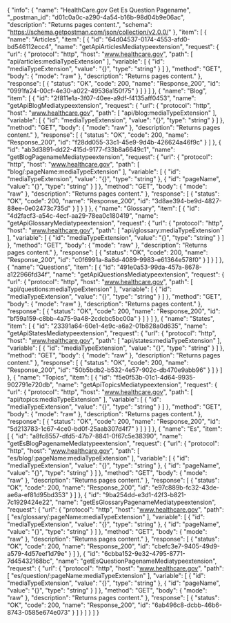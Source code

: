 {
  "info": {
    "name": "HealthCare.gov Get Es Question Pagename",
    "_postman_id": "d01c0a0c-a290-4a54-b16b-98d04b9e06ac",
    "description": "Returns pages content.",
    "schema": "https://schema.getpostman.com/json/collection/v2.0.0/"
  },
  "item": [
    {
      "name": "Articles",
      "item": [
        {
          "id": "64d04537-0174-4553-afd0-bd546112ecc4",
          "name": "getApiArticlesMediatypeextension",
          "request": {
            "url": {
              "protocol": "http",
              "host": "www.healthcare.gov",
              "path": [
                "api/articles:mediaTypeExtension"
              ],
              "variable": [
                {
                  "id": "mediaTypeExtension",
                  "value": "{}",
                  "type": "string"
                }
              ]
            },
            "method": "GET",
            "body": {
              "mode": "raw"
            },
            "description": "Returns pages content."
          },
          "response": [
            {
              "status": "OK",
              "code": 200,
              "name": "Response_200",
              "id": "0991fa24-00cf-4e30-a022-49536a150f75"
            }
          ]
        }
      ]
    },
    {
      "name": "Blog",
      "item": [
        {
          "id": "2f811e1a-3f07-40ee-a9df-f4135aff0453",
          "name": "getApiBlogMediatypeextension",
          "request": {
            "url": {
              "protocol": "http",
              "host": "www.healthcare.gov",
              "path": [
                "api/blog:mediaTypeExtension"
              ],
              "variable": [
                {
                  "id": "mediaTypeExtension",
                  "value": "{}",
                  "type": "string"
                }
              ]
            },
            "method": "GET",
            "body": {
              "mode": "raw"
            },
            "description": "Returns pages content."
          },
          "response": [
            {
              "status": "OK",
              "code": 200,
              "name": "Response_200",
              "id": "f28dd055-33c1-45e9-9d4b-426624a46f9c"
            }
          ]
        },
        {
          "id": "ab3d3891-dd22-415d-9177-f33b8a6649c1",
          "name": "getBlogPagenameMediatypeextension",
          "request": {
            "url": {
              "protocol": "http",
              "host": "www.healthcare.gov",
              "path": [
                "blog/:pageName:mediaTypeExtension"
              ],
              "variable": [
                {
                  "id": "mediaTypeExtension",
                  "value": "{}",
                  "type": "string"
                },
                {
                  "id": "pageName",
                  "value": "{}",
                  "type": "string"
                }
              ]
            },
            "method": "GET",
            "body": {
              "mode": "raw"
            },
            "description": "Returns pages content."
          },
          "response": [
            {
              "status": "OK",
              "code": 200,
              "name": "Response_200",
              "id": "3d8ae394-be9d-4827-88ee-0e02473c735d"
            }
          ]
        }
      ]
    },
    {
      "name": "Glossary",
      "item": [
        {
          "id": "4d2facf3-a54c-4ecf-aa29-78ea0c180419",
          "name": "getApiGlossaryMediatypeextension",
          "request": {
            "url": {
              "protocol": "http",
              "host": "www.healthcare.gov",
              "path": [
                "api/glossary:mediaTypeExtension"
              ],
              "variable": [
                {
                  "id": "mediaTypeExtension",
                  "value": "{}",
                  "type": "string"
                }
              ]
            },
            "method": "GET",
            "body": {
              "mode": "raw"
            },
            "description": "Returns pages content."
          },
          "response": [
            {
              "status": "OK",
              "code": 200,
              "name": "Response_200",
              "id": "c0f6991a-8a8d-4089-9983-e61364e578f0"
            }
          ]
        }
      ]
    },
    {
      "name": "Questions",
      "item": [
        {
          "id": "491e0a53-99da-457a-8678-a122966fd34f",
          "name": "getApiQuestionsMediatypeextension",
          "request": {
            "url": {
              "protocol": "http",
              "host": "www.healthcare.gov",
              "path": [
                "api/questions:mediaTypeExtension"
              ],
              "variable": [
                {
                  "id": "mediaTypeExtension",
                  "value": "{}",
                  "type": "string"
                }
              ]
            },
            "method": "GET",
            "body": {
              "mode": "raw"
            },
            "description": "Returns pages content."
          },
          "response": [
            {
              "status": "OK",
              "code": 200,
              "name": "Response_200",
              "id": "bf59a159-c8bb-4a75-9a48-2cdcbc5bc00a"
            }
          ]
        }
      ]
    },
    {
      "name": "States",
      "item": [
        {
          "id": "23391a64-60e1-4e9c-a6a2-01b828a0d635",
          "name": "getApiStatesMediatypeextension",
          "request": {
            "url": {
              "protocol": "http",
              "host": "www.healthcare.gov",
              "path": [
                "api/states:mediaTypeExtension"
              ],
              "variable": [
                {
                  "id": "mediaTypeExtension",
                  "value": "{}",
                  "type": "string"
                }
              ]
            },
            "method": "GET",
            "body": {
              "mode": "raw"
            },
            "description": "Returns pages content."
          },
          "response": [
            {
              "status": "OK",
              "code": 200,
              "name": "Response_200",
              "id": "50b5bdb2-b532-4e57-902c-db470e9abb96"
            }
          ]
        }
      ]
    },
    {
      "name": "Topics",
      "item": [
        {
          "id": "f5e0f53b-01c1-4d64-9935-902791e720db",
          "name": "getApiTopicsMediatypeextension",
          "request": {
            "url": {
              "protocol": "http",
              "host": "www.healthcare.gov",
              "path": [
                "api/topics:mediaTypeExtension"
              ],
              "variable": [
                {
                  "id": "mediaTypeExtension",
                  "value": "{}",
                  "type": "string"
                }
              ]
            },
            "method": "GET",
            "body": {
              "mode": "raw"
            },
            "description": "Returns pages content."
          },
          "response": [
            {
              "status": "OK",
              "code": 200,
              "name": "Response_200",
              "id": "5d213783-1c67-4ce0-bd0f-25aab307d4f7"
            }
          ]
        }
      ]
    },
    {
      "name": "Es",
      "item": [
        {
          "id": "a8fc8557-dfd5-47b7-8841-0f67c5e38390",
          "name": "getEsBlogPagenameMediatypeextension",
          "request": {
            "url": {
              "protocol": "http",
              "host": "www.healthcare.gov",
              "path": [
                "es/blog/:pageName:mediaTypeExtension"
              ],
              "variable": [
                {
                  "id": "mediaTypeExtension",
                  "value": "{}",
                  "type": "string"
                },
                {
                  "id": "pageName",
                  "value": "{}",
                  "type": "string"
                }
              ]
            },
            "method": "GET",
            "body": {
              "mode": "raw"
            },
            "description": "Returns pages content."
          },
          "response": [
            {
              "status": "OK",
              "code": 200,
              "name": "Response_200",
              "id": "e97c889b-fc32-43de-ae6a-ef81d95bd353"
            }
          ]
        },
        {
          "id": "9ba254dd-e3d1-42f3-b821-7c1929424e22",
          "name": "getEsGlossaryPagenameMediatypeextension",
          "request": {
            "url": {
              "protocol": "http",
              "host": "www.healthcare.gov",
              "path": [
                "es/glossary/:pageName:mediaTypeExtension"
              ],
              "variable": [
                {
                  "id": "mediaTypeExtension",
                  "value": "{}",
                  "type": "string"
                },
                {
                  "id": "pageName",
                  "value": "{}",
                  "type": "string"
                }
              ]
            },
            "method": "GET",
            "body": {
              "mode": "raw"
            },
            "description": "Returns pages content."
          },
          "response": [
            {
              "status": "OK",
              "code": 200,
              "name": "Response_200",
              "id": "cbefc3e7-9405-49d9-a579-4d57eef1d79e"
            }
          ]
        },
        {
          "id": "6cbba152-9e32-4795-8771-7d45432168bc",
          "name": "getEsQuestionPagenameMediatypeextension",
          "request": {
            "url": {
              "protocol": "http",
              "host": "www.healthcare.gov",
              "path": [
                "es/question/:pageName:mediaTypeExtension"
              ],
              "variable": [
                {
                  "id": "mediaTypeExtension",
                  "value": "{}",
                  "type": "string"
                },
                {
                  "id": "pageName",
                  "value": "{}",
                  "type": "string"
                }
              ]
            },
            "method": "GET",
            "body": {
              "mode": "raw"
            },
            "description": "Returns pages content."
          },
          "response": [
            {
              "status": "OK",
              "code": 200,
              "name": "Response_200",
              "id": "6ab496c8-dcbb-46b6-8743-0585e674e073"
            }
          ]
        }
      ]
    }
  ]
}